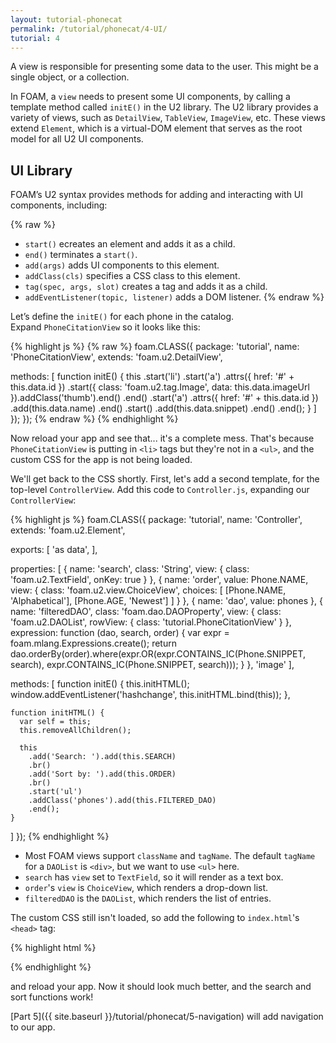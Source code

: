 ```yaml
---
layout: tutorial-phonecat
permalink: /tutorial/phonecat/4-UI/
tutorial: 4
---
```


A view is responsible for presenting some data to the user. This might be a
single object, or a collection.

In FOAM, a `view` needs to present some UI components, by calling a template method called `initE()` in the U2 library. The U2 library provides a variety of views, such as `DetailView`, `TableView`, `ImageView`, etc. These views extend `Element`, which is a virtual-DOM element that serves as the root model for all U2 UI components.

## UI Library

FOAM’s U2 syntax provides methods for adding and interacting with UI components, including:

{% raw %}
- `start()` ecreates an element and adds it as a child.
- `end()` terminates a `start()`.
- `add(args)` adds UI components to this element.
- `addClass(cls)` specifies a CSS class to this element.
- `tag(spec, args, slot)` creates a tag and adds it as a child.
- `addEventListener(topic, listener)` adds a DOM listener.
{% endraw %}

Let’s define the `initE()` for each phone in the catalog. Expand `PhoneCitationView` so it looks like this:

{% highlight js %}
{% raw %}
foam.CLASS({
  package: 'tutorial',
  name: 'PhoneCitationView',
  extends: 'foam.u2.DetailView',

  methods: [
    function initE() {
      this
        .start('li')
          .start('a')
            .attrs({ href: '#' + this.data.id })
            .start({ class: 'foam.u2.tag.Image', data: this.data.imageUrl }).addClass('thumb').end()
          .end()
          .start('a')
            .attrs({ href: '#' + this.data.id })
            .add(this.data.name)
          .end()
          .start()
            .add(this.data.snippet)
          .end()
        .end();
    }
  ]
});
});
{% endraw %}
{% endhighlight %}

Now reload your app and see that... it's a complete mess. That's because `PhoneCitationView` is putting in `<li>` tags but they're not in a `<ul>`, and the custom CSS for the app is not being loaded.

We'll get back to the CSS shortly. First, let's add a second template, for the top-level `ControllerView`. Add this code to `Controller.js`, expanding our `ControllerView`:

{% highlight js %}
foam.CLASS({
  package: 'tutorial',
  name: 'Controller',
  extends: 'foam.u2.Element',

  exports: [
    'as data',
  ],

  properties: [
    {
      name: 'search',
      class: 'String',
      view: { class: 'foam.u2.TextField', onKey: true }
    },
    {
      name: 'order',
      value: Phone.NAME,
      view: {
        class: 'foam.u2.view.ChoiceView',
        choices: [
          [Phone.NAME, 'Alphabetical'],
          [Phone.AGE, 'Newest']
        ]
      }
    },
    { name: 'dao', value: phones },
    {
      name: 'filteredDAO',
      class: 'foam.dao.DAOProperty',
      view: {
        class: 'foam.u2.DAOList',
        rowView: { class: 'tutorial.PhoneCitationView' }
      },
      expression: function (dao, search, order) {
        var expr = foam.mlang.Expressions.create();
        return dao.orderBy(order).where(expr.OR(expr.CONTAINS_IC(Phone.SNIPPET, search), expr.CONTAINS_IC(Phone.SNIPPET, search)));
      }
    },
    'image'
  ],

  methods: [
    function initE() {
      this.initHTML();
      window.addEventListener('hashchange', this.initHTML.bind(this));
    },

    function initHTML() {
      var self = this;
      this.removeAllChildren();

      this
        .add('Search: ').add(this.SEARCH)
        .br()
        .add('Sort by: ').add(this.ORDER)
        .br()
        .start('ul')
        .addClass('phones').add(this.FILTERED_DAO)
        .end();
    }
  ]
});
{% endhighlight %}

- Most FOAM views support `className` and `tagName`. The default `tagName` for a
  `DAOList` is `<div>`, but we want to use `<ul>` here.
- `search` has `view` set to `TextField`, so it will render as a text box.
- `order`'s `view` is `ChoiceView`, which renders a drop-down list.
- `filteredDAO` is the `DAOList`, which renders the list of entries.

The custom CSS still isn't loaded, so add the following to `index.html`'s
`<head>` tag:

{% highlight html %}
<link rel="stylesheet" href="css/app.css" />
<link rel="stylesheet" href="css/bootstrap.css" />
{% endhighlight %}

and reload your app. Now it should look much better, and the search and sort
functions work!

[Part 5]({{ site.baseurl }}/tutorial/phonecat/5-navigation) will add navigation to our
app.

